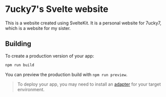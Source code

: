 # 7ucky7's Svelte website

This is a website created using SvelteKit. It is a personal website for 7ucky7, which is a website for my sister.

## Building

To create a production version of your app:

```bash
npm run build
```

You can preview the production build with `npm run preview`.

> To deploy your app, you may need to install an [adapter](https://kit.svelte.dev/docs/adapters) for your target environment.
